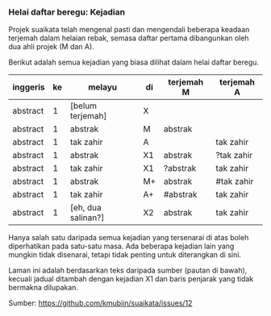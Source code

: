 ### Helai daftar beregu: Kejadian

Projek suaikata telah mengenal pasti dan mengendali beberapa
keadaan terjemah dalam helaian rebak, semasa daftar pertama
dibangunkan oleh dua ahli projek (M dan A).

Berikut adalah semua kejadian yang biasa dilihat dalam
helai daftar beregu.

| inggeris | ke | melayu             | di | terjemah M | terjemah A |
| -------- | -- | ------------------ | -- | ---------- | ---------- |
| abstract | 1  | [belum terjemah]   | X  |            |            |
| abstract | 1  | abstrak            | M  | abstrak    |            |
| abstract | 1  | tak zahir          | A  |            | tak zahir  |
| abstract | 1  | abstrak            | X1 | abstrak    | ?tak zahir |
| abstract | 1  | tak zahir          | X1 | ?abstrak   | tak zahir  |
| abstract | 1  | abstrak            | M+ | abstrak    | #tak zahir |
| abstract | 1  | tak zahir          | A+ | #abstrak   | tak zahir  |
| abstract | 1  | [eh, dua salinan?] | X2 | abstrak    | tak zahir  |

Hanya salah satu daripada semua kejadian yang tersenarai di
atas boleh diperhatikan pada satu-satu masa. Ada beberapa
kejadian lain yang mungkin tidak disenarai, tetapi tidak
penting untuk diterangkan di sini.

Laman ini adalah berdasarkan teks daripada sumber (pautan di
bawah), kecuali jadual ditambah dengan kejadian X1 dan baris
penjarak yang tidak bermakna dilupakan.

Sumber: https://github.com/kmubiin/suaikata/issues/12
